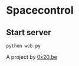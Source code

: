 Spacecontrol
============

Start server
------------
    python web.py

A project by [0x20.be](http://0x20.be/)
